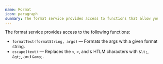 ```yaml
---
name: Format
icon: paragraph
summary: The format service provides access to functions that allow you to format text with a format string and to escape HTML characters.
---
```


The format service provides access to the following functions:

  - `formatText(formatString, args)` &mdash; Formats the args with a given format string.
  - `escape(text)` &mdash; Replaces the `<`, `>`, and `&` HTLM characters with `&lt;`, `&gt;`, and `&amp;`.
